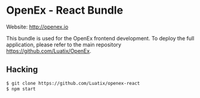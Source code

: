 # OpenEx - React Bundle

Website: http://openex.io

This bundle is used for the OpenEx frontend development. To deploy the full application, please refer to the main repository https://github.com/Luatix/OpenEx.

## Hacking

```bash
$ git clone https://github.com/Luatix/openex-react
$ npm start
```
